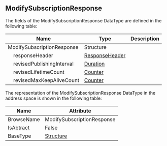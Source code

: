 <!-- datatype -->
## ModifySubscriptionResponse
<!-- end of description -->
The fields of the ModifySubscriptionResponse DataType are defined in the following table:  

|Name|Type|Description|
|---|---|---|
|ModifySubscriptionResponse|Structure||
|&nbsp;&nbsp;&nbsp;&nbsp;responseHeader|[ResponseHeader](../../../Part4/Services/ResponseHeader/readme.md)||
|&nbsp;&nbsp;&nbsp;&nbsp;revisedPublishingInterval|[Duration](../../../Part3/DataTypes/Duration/readme.md)||
|&nbsp;&nbsp;&nbsp;&nbsp;revisedLifetimeCount|[Counter](../../../Part4/DataTypes/Counter/readme.md)||
|&nbsp;&nbsp;&nbsp;&nbsp;revisedMaxKeepAliveCount|[Counter](../../../Part4/DataTypes/Counter/readme.md)||

The representation of the ModifySubscriptionResponse DataType in the address space is shown in the following table:  

|Name|Attribute|
|---|---|
|BrowseName|ModifySubscriptionResponse|
|IsAbtract|False|
|BaseType|[Structure](../../../Part3/DataTypes/Structure/readme.md)|

